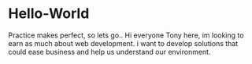 # Hello-World
Practice makes perfect, so lets go..
Hi everyone Tony here, im looking to earn as much about web development. i want to develop solutions that could ease business and help us understand our environment. 
